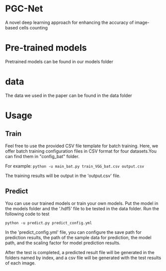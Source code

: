 # PGC-Net
A novel deep learning approach for enhancing the accuracy of  image-based cells counting
# Pre-trained models
Pretrained models can be found in our models folder
# data
The data we used in the paper can be found in the data folder
# Usage
## Train
Feel free to use the provided CSV file template for batch training. Here, we offer batch training configuration files in CSV format for four datasets.You can find them in "config_bat" folder.

For example:
`python -u main_bat.py train_VGG_bat.csv output.csv`

The training results will be output in the 'output.csv' file.

## Predict
You can use our trained models or train your own models. Put the model in the models folder and the '.hdf5' file to be tested in the data folder. Run the following code to test

`python -u predict.py predict_config.yml`

In the 'predict_config.yml' file, you can configure the save path for prediction results, the path of the sample data for prediction, the model path, and the scaling factor for model prediction results.

After the test is completed, a predicted result file will be generated in the folders named by index, and a csv file will be generated with the test results of each image.
